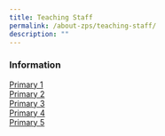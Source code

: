 ```yaml
---
title: Teaching Staff
permalink: /about-zps/teaching-staff/
description: ""
---
```

### **Information**
[Primary 1](https://cms.isomer.gov.sg/sites/moe-zhonghuapri/folders/list-of-teaching-staff/editPage/Primary%201.md)
<br>[Primary 2](https://cms.isomer.gov.sg/sites/moe-zhonghuapri/folders/list-of-teaching-staff/editPage/Primary%202.md)
<br>[Primary 3](https://cms.isomer.gov.sg/sites/moe-zhonghuapri/folders/list-of-teaching-staff/editPage/Primary%203.md)
<br>[Primary 4](https://cms.isomer.gov.sg/sites/moe-zhonghuapri/folders/list-of-teaching-staff/editPage/Primary%204.md)
<br>[Primary 5](https://cms.isomer.gov.sg/sites/moe-zhonghuapri/folders/list-of-teaching-staff/editPage/Primary%205.md)
